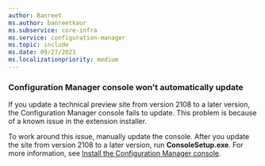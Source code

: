 ```yaml
---
author: Banreet
ms.author: banreetkaur
ms.subservice: core-infra
ms.service: configuration-manager
ms.topic: include
ms.date: 09/27/2021
ms.localizationpriority: medium
---
```


### Configuration Manager console won't automatically update

<!--11018755-->

If you update a technical preview site from version 2108 to a later version, the Configuration Manager console fails to update. This problem is because of a known issue in the extension installer.

To work around this issue, manually update the console. After you update the site from version 2108 to a later version, run **ConsoleSetup.exe**. For more information, see [Install the Configuration Manager console](../../../../servers/deploy/install/install-consoles.md).
